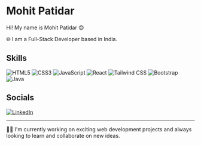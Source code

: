 # Mohit Patidar

Hi! My name is Mohit Patidar 😊

🌐 I am a Full-Stack Developer based in India.

## Skills
![HTML5](https://img.shields.io/badge/-HTML5-%23E34F26?style=flat-square&logo=html5&logoColor=white)
![CSS3](https://img.shields.io/badge/-CSS3-%231572B6?style=flat-square&logo=css3)
![JavaScript](https://img.shields.io/badge/-JavaScript-%23F7DF1E?style=flat-square&logo=javascript&logoColor=black)
![React](https://img.shields.io/badge/-React-%2361DAFB?style=flat-square&logo=react)
![Tailwind CSS](https://img.shields.io/badge/-Tailwind%20CSS-%2338B2AC?style=flat-square&logo=tailwind-css)
![Bootstrap](https://img.shields.io/badge/-Bootstrap-%237952B3?style=flat-square&logo=bootstrap)
![Java](https://img.shields.io/badge/-Java-%23007396?style=flat-square&logo=java)

## Socials
[![LinkedIn](https://img.shields.io/badge/-LinkedIn-%230A66C2?style=flat-square&logo=linkedin)](https://linkedin.com/in/your-linkedin)

---

👨‍💻 I'm currently working on exciting web development projects and always looking to learn and collaborate on new ideas.

